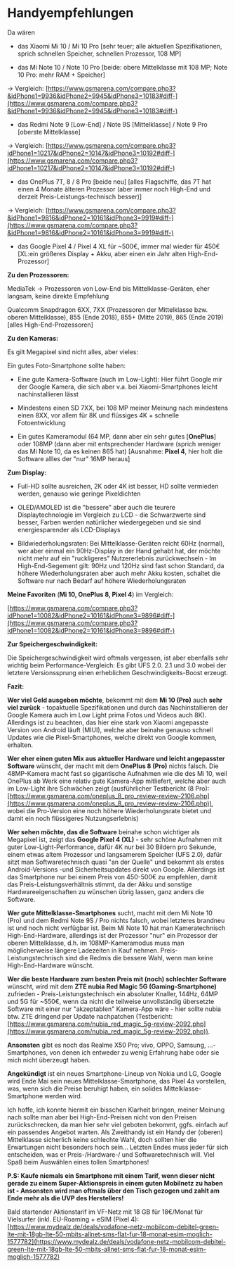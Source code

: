 # Handyempfehlungen
Da wären

- das Xiaomi Mi 10 / Mi 10 Pro [sehr teuer; alle aktuellen Spezifikationen, sprich schnellen Speicher, schnellen Prozessor, 108 MP]

- das Mi Note 10 / Note 10 Pro [beide: obere Mittelklasse mit 108 MP; Note 10 Pro: mehr RAM + Speicher]

-> Vergleich: [https://www.gsmarena.com/compare.php3?&idPhone1=9936&idPhone2=9945&idPhone3=10183#diff-](https://www.gsmarena.com/compare.php3?&idPhone1=9936&idPhone2=9945&idPhone3=10183#diff-)

- das Redmi Note 9 [Low-End] / Note 9S [Mittelklasse] / Note 9 Pro [oberste Mittelklasse]

-> Vergleich: [https://www.gsmarena.com/compare.php3?idPhone1=10217&idPhone2=10147&idPhone3=10192#diff-](https://www.gsmarena.com/compare.php3?idPhone1=10217&idPhone2=10147&idPhone3=10192#diff-)

  

- das OnePlus 7T, 8 / 8 Pro [beide neu] [alles Flagschiffe, das 7T hat einen 4 Monate älteren Prozessor (aber immer noch High-End und derzeit Preis-Leistungs-technisch besser)]

-> Vergleich: [https://www.gsmarena.com/compare.php3?&idPhone1=9816&idPhone2=10161&idPhone3=9919#diff-](https://www.gsmarena.com/compare.php3?&idPhone1=9816&idPhone2=10161&idPhone3=9919#diff-)

  

- das Google Pixel 4 / Pixel 4 XL für ~500€, immer mal wieder für 450€ [XL:ein größeres Display + Akku, aber einen ein Jahr alten High-End-Prozessor]

  

**Zu den Prozessoren:**

MediaTek -> Prozessoren von Low-End bis Mittelklasse-Geräten, eher langsam, keine direkte Empfehlung

Qualcomm Snapdragon 6XX, 7XX (Prozessoren der Mittelklasse bzw. oberen Mittelklasse), 855 (Ende 2018), 855+ (Mitte 2019), 865 (Ende 2019) [alles High-End-Prozessoren]

**Zu den Kameras:**

Es gilt Megapixel sind nicht alles, aber vieles:

Ein gutes Foto-Smartphone sollte haben:

- Eine gute Kamera-Software (auch im Low-Light): Hier führt Google mir der Google Kamera, die sich aber v.a. bei Xiaomi-Smartphones leicht nachinstallieren lässt

- Mindestens einen SD 7XX, bei 108 MP meiner Meinung nach mindestens einen 8XX, vor allem für 8K und flüssiges 4K + schnelle Fotoentwicklung

- Ein gutes Kameramodul (64 MP, dann aber ein sehr gutes [**OnePlus**] oder 108MP (dann aber mit entsprechender Hardware (sprich weniger das Mi Note 10, da es keinen 865 hat) [Ausnahme:  **Pixel 4**, hier holt die Software allles der "nur" 16MP heraus]

  

**Zum Display:**

- Full-HD sollte ausreichen, 2K oder 4K ist besser, HD sollte vermieden werden, genauso wie geringe Pixeldichten

- OLED/AMOLED ist die "bessere" aber auch die teurere Displaytechnologie im Vergleich zu LCD - die Schwarzwerte sind besser, Farben werden natürlicher wiedergegeben und sie sind energiesparender als LCD-Displays

- Bildwiederholungsraten: Bei Mittelklasse-Geräten reicht 60Hz (normal), wer aber einmal ein 90Hz-Display in der Hand gehabt hat, der möchte nicht mehr auf ein "ruckligeres" Nutzererlebnis zurückwechseln - Im High-End-Segement gilt: 90Hz und 120Hz sind fast schon Standard, da höhere Wiederholungsraten aber auch mehr Akku kosten, schaltet die Software nur nach Bedarf auf höhere Wiederholungsraten



**Meine Favoriten**  (**Mi 10, OnePlus 8, Pixel 4**) im Vergleich:

[https://www.gsmarena.com/compare.php3?idPhone1=10082&idPhone2=10161&idPhone3=9896#diff-](https://www.gsmarena.com/compare.php3?idPhone1=10082&idPhone2=10161&idPhone3=9896#diff-)

  

**Zur Speichergeschwindigkeit:**

Die Speichergeschwindigkeit wird oftmals vergessen, ist aber ebenfalls sehr wichtig beim Performance-Vergleich: Es gibt UFS 2.0. 2.1 und 3.0 wobei der letztere Versionssprung einen erheblichen Geschwindigkeits-Boost erzeugt.

  

**Fazit:** <a name="Fazit"></a>

**Wer viel Geld ausgeben möchte**, bekommt mit dem  **Mi 10 (Pro)**  auch  **sehr viel zurück**  - topaktuelle Spezifikationen und durch das Nachinstallieren der Google Kamera auch im Low Light prima Fotos und Videos auch 8K). Allerdings ist zu beachten, das hier eine stark von Xiaomi angepasste Version von Android läuft (MIUI), welche aber beinahe genauso schnell Updates wie die Pixel-Smartphones, welche direkt von Google kommen, erhalten.

  

**Wer eher einen guten Mix aus aktueller Hardware und leicht angepasster Software**  wünscht, der macht mit dem  **OnePlus 8 (Pro)**  nichts falsch. Die 48MP-Kamera macht fast so gigantische Aufnahmen wie die des Mi 10, weil OnePlus ab Werk eine relativ gute Kamera-App mitliefert, welche aber auch im Low-Light ihre Schwächen zeigt (ausführlicher Testbericht (8 Pro): [https://www.gsmarena.com/oneplus_8_pro_review-review-2106.php](https://www.gsmarena.com/oneplus_8_pro_review-review-2106.php)), wobei die Pro-Version eine noch höhere Wiederholungsrate bietet und damit ein noch flüssigeres Nutzungserlebnis)

**Wer sehen möchte, das die Software**  beinahe schon wichtiger als Megapixel ist, zeigt das  **Google Pixel 4 (XL)**  - sehr schöne Aufnahmen mit guter Low-Light-Performance, dafür 4K nur bei 30 Bildern pro Sekunde, einem etwas altem Prozessor und langsamerem Speicher (UFS 2.0), dafür sitzt man Softwaretechnisch quasi "an der Quelle" und bekommt als erstes Android-Versions -und Sicherheitsupdates direkt von Google. Allerdings ist das Smartphone nur bei einem Preis von 450-500€ zu empfehlen, damit das Preis-Leistungsverhältnis stimmt, da der Akku und sonstige Hardwareeigenschaften zu wünschen übrig lassen, ganz anders die Software.

  

**Wer gute Mittelklasse-Smartphones**  sucht, macht mit dem Mi Note 10 (Pro) und dem Redmi Note 9S / Pro nichts falsch, wobei letzteres brandneu ist und noch nicht verfügbar ist. Beim Mi Note 10 hat man Kameratechnisch High-End-Hardware, allerdings ist der Prozessor "nur" ein Prozessor der oberen Mittelklasse, d.h. im 108MP-Kameramodus muss man möglicherweise längere Ladezeiten in Kauf nehmen. Preis-Leistungstechnisch sind die Redmis die bessere Wahl, wenn man keine High-End-Hardware wünscht.

  

**Wer die beste Hardware zum besten Preis mit (noch) schlechter Software**  wünscht, wird mit dem  **ZTE nubia Red Magic 5G (Gaming-Smartphone)**  zufrieden - Preis-Leistungstechnisch ein absoluter Knaller, 144Hz, 64MP und 5G für ~550€, wenn da nicht die teilweise unvollständig übersetzte Software mit einer nur "akzeptablen" Kamera-App wäre - hier sollte nubia btw. ZTE dringend per Update nachpatchen (Testbericht: [https://www.gsmarena.com/nubia_red_magic_5g-review-2092.php](https://www.gsmarena.com/nubia_red_magic_5g-review-2092.php)).

  

**Ansonsten**  gibt es noch das Realme X50 Pro; vivo, OPPO, Samsung, ...-Smartphones, von denen ich entweder zu wenig Erfahrung habe oder sie mich nicht überzeugt haben.

  

**Angekündigt** ist ein neues Smartphone-Lineup von Nokia und LG, Google wird Ende Mai sein neues Mittelklasse-Smartphone, das Pixel 4a vorstellen, was, wenn sich die Preise beruhigt haben, ein solides Mittelklasse-Smartphone werden wird.

  

Ich hoffe, ich konnte hiermit ein bisschen Klarheit bringen, meiner Meinung nach sollte man aber bei High-End-Preisen nicht von den Preisen zurückschrecken, da man hier sehr viel geboten bekommt, ggfs. einfach auf ein passendes Angebot warten. Als Zweithandy ist ein Handy der (oberen) Mittelklasse sicherlich keine schlechte Wahl, doch sollten hier die Erwartungen nicht besonders hoch sein... Letzten Endes muss jeder für sich entscheiden, was er Preis-/Hardware-/ und Softwaretechnisch will. Viel Spaß beim Auswählen eines tollen Smartphones!

  

**P.S: Kaufe niemals ein Smartphone mit einem Tarif, wenn dieser nicht gerade zu einem Super-Aktionspreis in einem guten Mobilnetz zu haben ist - Ansonsten wird man oftmals über den Tisch gezogen und zahlt am Ende mehr als die UVP des Herstellers!**

Bald startender Aktionstarif im VF-Netz mit 18 GB für 18€/Monat für Vielsurfer (inkl. EU-Roaming + eSIM (Pixel 4): [https://www.mydealz.de/deals/vodafone-netz-mobilcom-debitel-green-lte-mit-18gb-lte-50-mbits-allnet-sms-flat-fur-18-monat-esim-moglich-1577782](https://www.mydealz.de/deals/vodafone-netz-mobilcom-debitel-green-lte-mit-18gb-lte-50-mbits-allnet-sms-flat-fur-18-monat-esim-moglich-1577782)
<!--stackedit_data:
eyJoaXN0b3J5IjpbLTIwMDM3MTU1NDAsMzMwMTAzNjg5LC0xND
UzMDI1NzQ1XX0=
-->